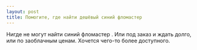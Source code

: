 ```yaml
---
layout: post 
title: Помогите, где найти дешёвый синий фломастер 
--- 
```

Нигде не могут найти синий фломастер . Или под заказ и ждать долго, или по заоблачным ценам. Хочется чего-то более доступного.
